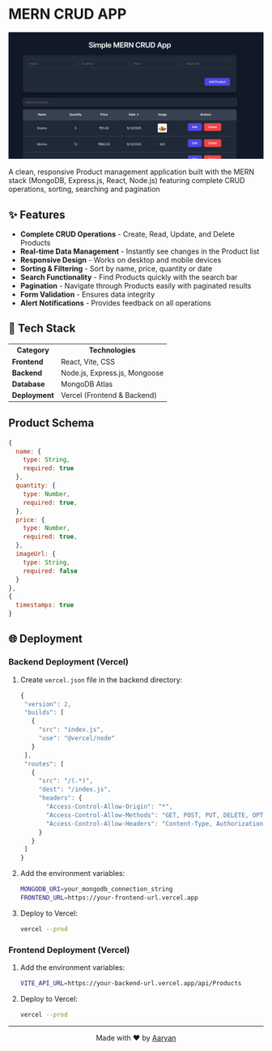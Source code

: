 # MERN CRUD APP

![MERN CRUD Application](screenshots/crud-app.png)

A clean, responsive Product management application built with the MERN stack (MongoDB, Express.js, React, Node.js) featuring complete CRUD operations, sorting, searching and pagination

## ✨ Features

- **Complete CRUD Operations** - Create, Read, Update, and Delete Products
- **Real-time Data Management** - Instantly see changes in the Product list
- **Responsive Design** - Works on desktop and mobile devices
- **Sorting & Filtering** - Sort by name, price, quantity or date
- **Search Functionality** - Find Products quickly with the search bar
- **Pagination** - Navigate through Products easily with paginated results
- **Form Validation** - Ensures data integrity
- **Alert Notifications** - Provides feedback on all operations

## 🚀 Tech Stack

<table>
  <tr>
    <th>Category</th>
    <th>Technologies</th>
  </tr>
  <tr>
    <td><strong>Frontend</strong></td>
    <td>
      React, Vite, CSS
    </td>
  </tr>
  <tr>
    <td><strong>Backend</strong></td>
    <td>
      Node.js, Express.js, Mongoose
    </td>
  </tr>
  <tr>
    <td><strong>Database</strong></td>
    <td>
      MongoDB Atlas
    </td>
  </tr>
  <tr>
    <td><strong>Deployment</strong></td>
    <td>
      Vercel (Frontend & Backend)
    </td>
  </tr>
</table>

## Product Schema

   ```javascript
   {
     name: {
       type: String,
       required: true
     },
     quantity: {
       type: Number,
       required: true,
     },
     price: {
       type: Number,
       required: true,
     },
     imageUrl: {
       type: String,
       required: false
     }
   },
   {
     timestamps: true
   }
   ```

## 🌐 Deployment

### Backend Deployment (Vercel)

1. Create `vercel.json` file in the backend directory:
   ```javascript
   {
    "version": 2,
    "builds": [
      {
        "src": "index.js",
        "use": "@vercel/node"
      }
    ],
    "routes": [
      {
        "src": "/(.*)",
        "dest": "/index.js",
        "headers": {
          "Access-Control-Allow-Origin": "*",
          "Access-Control-Allow-Methods": "GET, POST, PUT, DELETE, OPTIONS",
          "Access-Control-Allow-Headers": "Content-Type, Authorization, X-Requested-With"
        }
      }
    ]
   }
   ```

2. Add the environment variables:
   ```bash
   MONGODB_URI=your_mongodb_connection_string
   FRONTEND_URL=https://your-frontend-url.vercel.app
   ```

3. Deploy to Vercel:
   ```bash
   vercel --prod
   ```

### Frontend Deployment (Vercel)

1. Add the environment variables:
   ```bash
   VITE_API_URL=https://your-backend-url.vercel.app/api/Products
   ```

2. Deploy to Vercel:
   ```bash
   vercel --prod
   ```

---

<p align="center">Made with ❤️ by <a href="https://github.com/Aaryan-Sharma-5">Aaryan</a></p>
